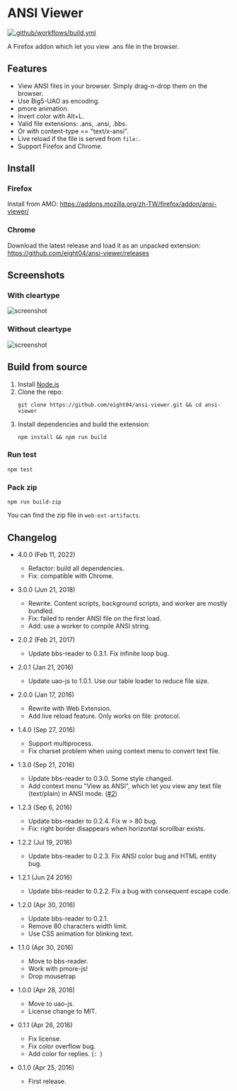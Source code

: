 ANSI Viewer
===========

[![.github/workflows/build.yml](https://github.com/eight04/ansi-viewer/actions/workflows/build.yml/badge.svg)](https://github.com/eight04/ansi-viewer/actions/workflows/build.yml)

A Firefox addon which let you view .ans file in the browser.

Features
--------

* View ANSI files in your browser. Simply drag-n-drop them on the browser.
* Use Big5-UAO as encoding.
* pmore animation.
* Invert color with Alt+L.
* Valid file extensions: .ans, .ansi, .bbs.
* Or with content-type == "text/x-ansi".
* Live reload if the file is served from `file:`.
* Support Firefox and Chrome.

Install
-------

### Firefox

Install from AMO:
https://addons.mozilla.org/zh-TW/firefox/addon/ansi-viewer/

### Chrome

Download the latest release and load it as an unpacked extension:
https://github.com/eight04/ansi-viewer/releases

Screenshots
-----------

### With cleartype

![screenshot](http://i.imgur.com/FS5ch99.png)

### Without cleartype

![screenshot](http://i.imgur.com/s1uUlLH.png)

Build from source
-----------------

1. Install [Node.js](https://nodejs.org/en/)
2. Clone the repo:
    ```
    git clone https://github.com/eight04/ansi-viewer.git && cd ansi-viewer
    ```
3. Install dependencies and build the extension:
    ```
    npm install && npm run build
    ```

### Run test

```
npm test
```

### Pack zip

```
npm run build-zip
```

You can find the zip file in `web-ext-artifacts`.

Changelog
---------

* 4.0.0 (Feb 11, 2022)

  - Refactor: build all dependencies.
  - Fix: compatible with Chrome.

* 3.0.0 (Jun 21, 2018)

  - Rewrite. Content scripts, background scripts, and worker are mostly bundled.
  - Fix: failed to render ANSI file on the first load.
  - Add: use a worker to compile ANSI string.

* 2.0.2 (Feb 21, 2017)

	- Update bbs-reader to 0.3.1. Fix infinite loop bug.

* 2.0.1 (Jan 21, 2016)

	- Update uao-js to 1.0.1. Use our table loader to reduce file size.

* 2.0.0 (Jan 17, 2016)

	- Rewrite with Web Extension.
	- Add live reload feature. Only works on file: protocol.

* 1.4.0 (Sep 27, 2016)

	- Support multiprocess.
	- Fix charset problem when using context menu to convert text file.

* 1.3.0 (Sep 21, 2016)

	- Update bbs-reader to 0.3.0. Some style changed.
	- Add context menu "View as ANSI", which let you view any text file (text/plain) in ANSI mode. ([#2](https://github.com/eight04/ansi-viewer/issues/2))

* 1.2.3 (Sep 6, 2016)

	- Update bbs-reader to 0.2.4. Fix w > 80 bug.
	- Fix: right border disappears when horizontal scrollbar exists.

* 1.2.2 (Jul 19, 2016)

	- Update bbs-reader to 0.2.3. Fix ANSI color bug and HTML entity bug.

* 1.2.1 (Jun 24 2016)

	- Update bbs-reader to 0.2.2. Fix a bug with consequent escape code.

* 1.2.0 (Apr 30, 2016)

	- Update bbs-reader to 0.2.1.
	- Remove 80 characters width limit.
	- Use CSS animation for blinking text.

* 1.1.0 (Apr 30, 2016)

	- Move to bbs-reader.
	- Work with pmore-js!
	- Drop mousetrap

* 1.0.0 (Apr 28, 2016)

	- Move to uao-js.
	- License change to MIT.

* 0.1.1 (Apr 26, 2016)
    
    - Fix license.
    - Fix color overflow bug.
    - Add color for replies. (`: `)
    
* 0.1.0 (Apr 25, 2016)

    - First release.

